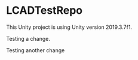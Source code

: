 # LCADTestRepo

This Unity project is using Unity version 2019.3.7f1.

Testing a change.

Testing another change